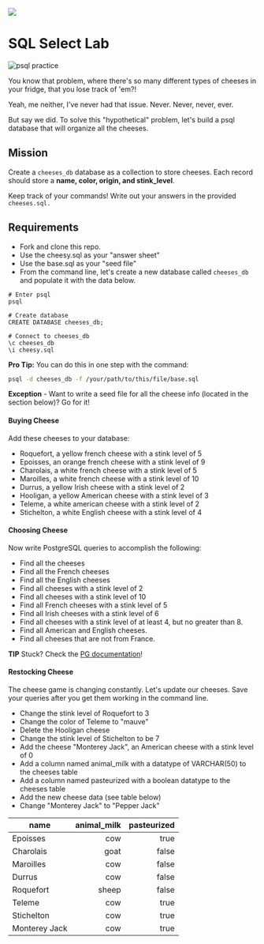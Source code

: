 ![](https://ga-dash.s3.amazonaws.com/production/assets/logo-9f88ae6c9c3871690e33280fcf557f33.png) 

# SQL Select Lab

![psql practice](https://cdn.pastemagazine.com/www/system/images/photo_albums/cheese-memes/large/h5b39f396.jpeg?1384968217)

You know that problem, where there's so many different types of cheeses in your fridge, that you lose track of 'em?!

Yeah, me neither, I've never had that issue. Never. Never, never, ever.

But say we did. To solve this "hypothetical" problem, let's build a psql database that will organize all the cheeses.

## Mission

Create a `cheeses_db` database as a collection to store cheeses. Each record should store a **name, color, origin, and stink_level**.

Keep track of your commands! Write out your answers in the provided `cheeses.sql.`

## Requirements

- Fork and clone this repo.
- Use the cheesy.sql as your "answer sheet"
- Use the base.sql as your "seed file"
- From the command line, let's create a new database called `cheeses_db` and populate it with the data below.

```
# Enter psql
psql

# Create database
CREATE DATABASE cheeses_db;

# Connect to cheeses_db
\c cheeses_db
\i cheesy.sql
```

**Pro Tip:** You can do this in one step with the command:

```bash
psql -d cheeses_db -f /your/path/to/this/file/base.sql
```

**Exception** - Want to write a seed file for all the cheese info (located in the section below)? Go for it!

#### Buying Cheese

Add these cheeses to your database:

- Roquefort, a yellow french cheese with a stink level of 5
- Epoisses, an orange french cheese with a stink level of 9
- Charolais, a white french cheese with a stink level of 5
- Maroilles, a white french cheese with a stink level of 10
- Durrus, a yellow Irish cheese with a stink level of 2
- Hooligan, a yellow American cheese with a stink level of 3
- Teleme, a white american cheese with a stink level of 2
- Stichelton, a white English cheese with a stink level of 4

#### Choosing Cheese

Now write PostgreSQL queries to accomplish the following:

- Find all the cheeses
- Find all the French cheeses
- Find all the English cheeses
- Find all cheeses with a stink level of 2
- Find all cheeses with a stink level of 10
- Find all French cheeses with a stink level of 5
- Find all Irish cheeses with a stink level of 6
- Find all cheeses with a stink level of at least 4, but no greater than 8.
- Find all American and English cheeses.
- Find all cheeses that are not from France.

**TIP** Stuck? Check the [PG documentation](https://www.postgresql.org/docs/)!


#### Restocking Cheese

The cheese game is changing constantly. Let's update our cheeses. Save your queries after you get them working in the command line.

- Change the stink level of Roquefort to 3
- Change the color of Teleme to "mauve"
- Delete the Hooligan cheese
- Change the stink level of Stichelton to be 7
- Add the cheese "Monterey Jack", an American cheese with a stink level of 0
- Add a column named animal_milk with a datatype of VARCHAR(50) to the cheeses table
- Add a column named pasteurized with a boolean datatype to the cheeses table 
- Add the new cheese data (see table below)
- Change "Monterey Jack" to "Pepper Jack"


|name| animal_milk | pasteurized|
|-------------|------:|------------:|
| Epoisses | cow | true |
| Charolais | goat | false |
| Maroilles | cow | false |
|Durrus | cow | false |
|Roquefort | sheep | false |
|Teleme | cow | true |
|Stichelton | cow | true |
|Monterey Jack| cow | true |

